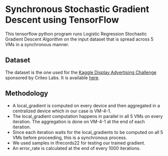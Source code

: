 # Synchronous Stochastic Gradient Descent using TensorFlow
This tensorflow python program runs Logistic Regression Stochastic Gradient Descent Algorithm on the input dataset that is spread across 5 VMs in a synchronous manner.

## Dataset
The dataset is the one used for the [Kaggle Display Advertising Challenge](https://www.kaggle.com/c/criteo-display-ad-challenge) sponsored by Criteo Labs. It is available [here](http://pages.cs.wisc.edu/~ashenoy/CS838/).

## Methodology
* A local_gradient is computed on every device and then aggregated in a centralized device which in our case is VM-4-1.
* The local_gradient computation happens in parallel in all 5 VMs on every iteration. The aggregation is done on VM-4-1 at the end of each iteration.
* Since each iteration waits for the local_gradients to be computed on all 5 VMs before proceeding, this is a synchronous process.
* We used samples in tfrecords22 for testing our trained gradient.
* An error_rate is calculated at the end of every 1000 iterations.
